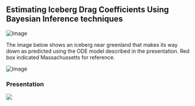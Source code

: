 ## Estimating Iceberg Drag Coefficients Using Bayesian Inference techniques
![Image](https://i.imgur.com/CS68vFH.jpg)

The image below shows an iceberg near greenland that makes its way down as predicted using the ODE model described in the presentation. Red box indicated Massachussetts for reference.

![Image](https://i.imgur.com/i2tuU1p.png)

### Presentation
[<img src="https://i.imgur.com/JcxInOZ.png">](https://github.com/javier2828/bayesianInference/blob/master/iceberg.pdf)
